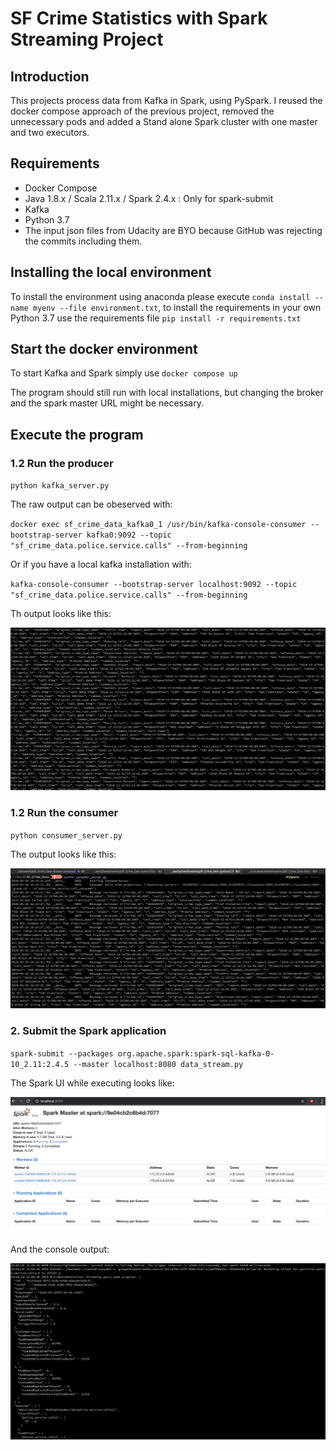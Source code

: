 # SF Crime Statistics with Spark Streaming Project

## Introduction 

This projects process data from Kafka in Spark, using PySpark.
I reused the docker compose approach of the previous project, removed the unnecessary pods and added 
a Stand alone Spark cluster with one master and two executors.

## Requirements

* Docker Compose
* Java 1.8.x / Scala 2.11.x / Spark 2.4.x : Only for spark-submit
* Kafka
* Python 3.7
* The input json files from Udacity are BYO because GitHub was rejecting the commits including them.

## Installing the local environment

To install the environment using anaconda please execute `conda install --name myenv --file environment.txt`, 
to install the requirements in your own Python 3.7 use the requirements file `pip install -r requirements.txt`

## Start the docker environment

To start Kafka and Spark simply use `docker compose up`

The program should still run with local installations, but changing the broker and the spark master URL might be necessary.

## Execute the program

### 1.2 Run the producer

`python kafka_server.py`

The raw output can be obeserved with:

`docker exec sf_crime_data_kafka0_1 /usr/bin/kafka-console-consumer --bootstrap-server kafka0:9092 --topic "sf_crime_data.police.service.calls" --from-beginning`

Or if you have a local kafka installation with:

`kafka-console-consumer --bootstrap-server localhost:9092 --topic "sf_crime_data.police.service.calls" --from-beginning`

Th output looks like this:

<img src='kafka-consumer-console_output.png'/>

### 1.2 Run the consumer

`python consumer_server.py`

The output looks like this:

<img src='Kafka-consumer-python.png'/>

### 2. Submit the Spark application

`spark-submit --packages org.apache.spark:spark-sql-kafka-0-10_2.11:2.4.5 --master localhost:8080 data_stream.py`

The Spark UI while executing looks like:

<img src='Spark_Streaming_UI.png'/>

And the console output:

<img src='progress_reporter.png'/>


